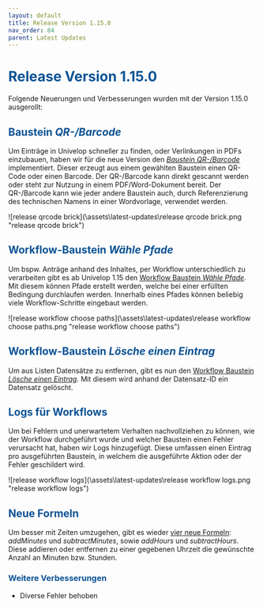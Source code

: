 ```yaml
---
layout: default
title: Release Version 1.15.0
nav_order: 84
parent: Latest Updates
---
```


# <span style="color:#0b5394">**Release Version 1.15.0**</span>

Folgende Neuerungen und Verbesserungen wurden mit der Version 1.15.0 ausgerollt:

## <span style="color:#0b5394">**Baustein _QR-/Barcode_**</span>

Um Einträge in Univelop schneller zu finden, oder Verlinkungen in PDFs einzubauen, haben wir für die neue Version den [_Baustein QR-/Barcode_](/docs/record-spec-settings/grand-child-expanded/qr-barcode.html) implementiert. Dieser erzeugt aus einem gewählten Baustein einen QR-Code oder einen Barcode. Der QR-/Barcode kann direkt gescannt werden oder steht zur Nutzung in einem PDF/Word-Dokument bereit. Der QR-/Barcode kann wie jeder andere Baustein auch, durch Referenzierung des technischen Namens in einer Wordvorlage, verwendet werden.

![release qrcode brick](\assets\latest-updates\release qrcode brick.png "release qrcode brick")

## <span style="color:#0b5394">**Workflow-Baustein _Wähle Pfade_**</span>

Um bspw. Anträge anhand des Inhaltes, per Workflow unterschiedlich zu verarbeiten gibt es ab Univelop 1.15 den [Workflow Baustein _Wähle Pfade_](/docs/workflows/grand-childs-bricks/choose-path.html). Mit diesem können Pfade erstellt werden, welche bei einer erfüllten Bedingung durchlaufen werden. Innerhalb eines Pfades können beliebig viele Workflow-Schritte eingebaut werden.

![release workflow choose paths](\assets\latest-updates\release workflow choose paths.png "release workflow choose paths")

## <span style="color:#0b5394">**Workflow-Baustein _Lösche einen Eintrag_**</span>

Um aus Listen Datensätze zu entfernen, gibt es nun den [Workflow Baustein _Lösche einen Eintrag_](/docs/workflows/grand-childs-bricks/delete-record.html). Mit diesem wird anhand der Datensatz-ID ein Datensatz gelöscht.

## <span style="color:#0b5394">**Logs für Workflows**</span>

Um bei Fehlern und unerwartetem Verhalten nachvollziehen zu können, wie der Workflow durchgeführt wurde und welcher Baustein einen Fehler verursacht hat, haben wir Logs hinzugefügt. Diese umfassen einen Eintrag pro ausgeführten Baustein, in welchem die ausgeführte Aktion oder der Fehler geschildert wird.

![release workflow logs](\assets\latest-updates\release workflow logs.png "release workflow logs")

## <span style="color:#0b5394">**Neue Formeln**</span>

Um besser mit Zeiten umzugehen, gibt es wieder [vier neue Formeln](/docs/formulary/childs/formula%20date.html#liste-mit-standard-datumsformeln):
_addMinutes_ und _subtractMinutes_, sowie _addHours_ und _subtractHours_.
Diese addieren oder entfernen zu einer gegebenen Uhrzeit die gewünschte Anzahl an Minuten bzw. Stunden.

### <span style="color:#0b5394">**Weitere Verbesserungen**</span>

-   Diverse Fehler behoben
